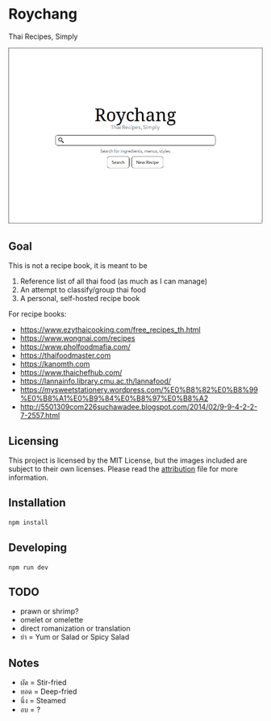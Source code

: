 # Roychang

Thai Recipes, Simply

![Roychang Search](/static/assets/git/search.png)

## Goal

This is not a recipe book, it is meant to be

1. Reference list of all thai food (as much as I can manage)
2. An attempt to classify/group thai food
3. A personal, self-hosted recipe book

For recipe books:

- https://www.ezythaicooking.com/free_recipes_th.html
- https://www.wongnai.com/recipes
- https://www.pholfoodmafia.com/
- https://thaifoodmaster.com
- https://kanomth.com
- https://www.thaichefhub.com/
- https://lannainfo.library.cmu.ac.th/lannafood/
- https://mysweetstationery.wordpress.com/%E0%B8%82%E0%B8%99%E0%B8%A1%E0%B9%84%E0%B8%97%E0%B8%A2
- http://5501309com226suchawadee.blogspot.com/2014/02/9-9-4-2-2-7-2557.html

## Licensing

This project is licensed by the MIT License, but the images included are subject to their own licenses.
Please read the [attribution](/ATTRIBUTION.md) file for more information.

## Installation

```sh
npm install
```

## Developing

```
npm run dev
```

## TODO

- prawn or shrimp?
- omelet or omelette
- direct romanization or translation
- ยำ = Yum or Salad or Spicy Salad

## Notes

- ผัด = Stir-fried
- ทอด = Deep-fried
- นึ่ง = Steamed
- อบ = ?
